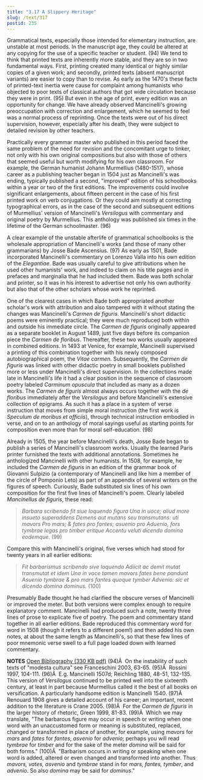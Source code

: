 ```yaml
---
title: "3.17 A Slippery Heritage"
slug: /text/317
postid: 235
---
```

Grammatical texts, especially those intended for elementary instruction, are unstable at most periods. In the manuscript age, they could be altered at any copying for the use of a specific teacher or student. (94) We tend to think that printed texts are inherently more stable, and they are so in two fundamental ways. First, printing created many identical or highly similar copies of a given work; and secondly, printed texts (absent manuscript variants) are easier to copy than to revise. As early as the 1470's these facts of printed-text inertia were cause for complaint among humanists who objected to poor texts of classical authors that got wide circulation because they were in print. (95) But even in the age of print, every edition was an opportunity for change. We have already observed Mancinelli's growing preoccupation with correction and enlargement, which he seemed to feel was a normal process of reprinting. Once the texts were out of his direct supervision, however, especially after his death, they were subject to detailed revision by other teachers.

Practically every grammar master who published in this period faced the same problem of the need for revision and the concomitant urge to tinker, not only with his own original compositions but also with those of others that seemed useful but worth modifying for his own classroom. For example, the German humanist Johann Murmellius (1480-1517), whose career as a publishing teacher began in 1504 just as Mancinelli's was ending, typically published a second, "improved" edition of his schoolbooks within a year or two of the first editions. The improvements could involve significant enlargements, about fifteen percent in the case of his first printed work on verb conjugations. Or they could aim mostly at correcting typographical errors, as in the case of the second and subsequent editions of Murmellius' version of Mancinelli's <em>Versilogus</em> with commentary and original poetry by Murmellius. This anthology was published six times in the lifetime of the German schoolmaster. (96)

A clear example of the unstable afterlife of grammatical schoolbooks is the wholesale appropriation of Mancinelli's works (and those of many other grammarians) by Josse Bade Ascensius. (97) As early as 1501, Bade incorporated Mancinelli's commentary on Lorenzo Valla into his own edition of the <em>Elegantiae</em>. Bade was usually careful to give attributions when he used other humanists' work, and indeed to claim on his title pages and in prefaces and marginalia that he had included them. Bade was both scholar and printer, so it was in his interest to advertise not only his own authority but also that of the other scholars whose work he reprinted.

One of the clearest cases in which Bade both appropriated another scholar's work with attribution and also tampered with it without stating the changes was Mancinelli's <em>Carmen de figuris</em>. Mancinelli's short didactic poems were eminently practical; they were much reproduced both within and outside his immediate circle. The <em>Carmen de figuris</em> originally appeared as a separate booklet in August 1489, just five days before its companion piece the <em>Carmen de floribus</em>. Thereafter, these two works usually appeared in combined editions. In 1493 at Venice, for example, Mancinelli supervised a printing of this combination together with his newly composed autobiographical poem, the <em>Vitae carmen</em>. Subsequently, the <em>Carmen de figuris</em> was linked with other didactic poetry in small booklets published more or less under Mancinelli's direct supervision. In the collections made late in Mancinelli's life it had a clear position in the sequence of classroom poetry labeled <em>Carminum opuscula</em> that included as many as a dozen works. The <em>Carmen de figuris</em> almost always occurs together with the <em>de floribus</em> immediately after the <em>Versilogus</em> and before Mancinelli's extensive collection of epigrams. As such it has a place in a system of verse instruction that moves from simple moral instruction (the first work is <em>Speculum de moribus et officiis</em>), through technical instruction embodied in verse, and on to an anthology of moral sayings useful as starting points for composition even more than for moral self-education. (98)

Already in 1505, the year before Mancinelli's death, Josse Bade began to publish a series of Mancinelli's classroom works. Usually the learned Paris printer furnished the texts with additional annotations. Sometimes he anthologized Mancinelli with other humanists. In 1508, for example, he included the <em>Carmen de figuris</em> in an edition of the grammar book of Giovanni Sulpizio (a contemporary of Mancinelli and like him a member of the circle of Pomponio Leto) as part of an appendix of several writers on the figures of speech. Curiously, Bade substituted six lines of his own composition for the first five lines of Mancinelli's poem. Clearly labeled <em>Mancinellus de figuris</em>, these read:
<blockquote><em>Barbara scribendo fit siue loquendo figura
Una in uoce; aliud more insueto superaddens
Demens aut mutans seu transmutans: uti mavors
Pro mars; &amp; fates pro fantes; asuenio pro
Aduenio, fors tymbrae legas pro timber eritque
Accentu veluti dicendo domina eodemque.</em> (99)</blockquote>
Compare this with Mancinelli's original, five verses which had stood for twenty years in all earlier editions:
<blockquote><em>Fit barbarismus scribendo sive loquendo
Adiicit ac demit mutat transmutat et idem
Una in voce tamen mavors fates bene pandunt
Asuenio tymbrae &amp; pro mars fantes quoque tymber
Advenio: sic et dicendo domina dominus.</em> (100)</blockquote>
Presumably Bade thought he had clarified the obscure verses of Mancinelli or improved the meter. But both versions were complex enough to require explanatory comment. Mancinelli had produced such a note, twenty three lines of prose to explicate five of poetry. The poem and commentary stand together in all earlier editions. Bade reproduced this commentary word for word in 1508 (though it refers to a different poem!) and then added his own notes, at about the same length as Mancinelli's, so that these few lines of poor mnemonic verse swell to a full page loaded down with learned commentary.

<strong>NOTES</strong>
<a href="http://www.humanismforsale.org/bibliography.pdf" target="new">Open Bibliography (330 KB pdf)</a>
(94)Â  On the instability of such texts of "modesta cultura" see Franceschini 2003, 63-65.
(95)Â  Rossini 1997, 104-111.
(96)Â  E.g. Mancinelli 1507d; Reichling 1880, 48-51, 132-135. This version of <em>Versilogus</em> continued to be printed well into the sixteenth century, at least in part because Murmellius called it the best of all books on versification. A particularly handsome edition is Mancinelli 1540.
(97)Â  Renouard 1908 gives a detailed account of his career; an important, recent addition to the literature is Crane 2005.
(98)Â  For the <em>Carmen de figuris</em> in the larger history of rhetoric, Green 1999, 81-83.
(99)Â  Which we may translate, "The barbarous figure may occur in speech or writing when one word with an unaccustomed form or meaning is substituted, replaced, changed or transformed in place of another, for example, using <em>mavors</em> for <em>mars</em> and <em>fates</em> for <em>fantes</em>, <em>asvenio</em> for <em>advenio</em>; perhaps you will read <em>tymbrae</em> for <em>timber</em> and for the sake of the meter <em>domina</em> will be said for both forms."
(100)Â  "Barbarism occurs in writing or speaking when one word is added, altered or even changed and transformed into another. Thus <em>mavors, vates, asvenio</em> and <em>tymbrae</em> stand in for <em>mars, fantes, tymber</em>, and <em>advenio</em>. So also <em>domina</em> may be said for <em>dominus</em>."

